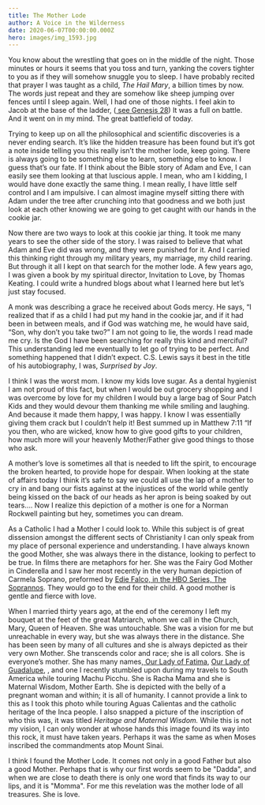 ```yaml
---
title: The Mother Lode
author: A Voice in the Wilderness
date: 2020-06-07T00:00:00.000Z
hero: images/img_1593.jpg
---
```

You know about the wrestling that goes on in the middle of the night. Those minutes or hours it seems that you toss and turn, yanking the covers tighter to you as if they will somehow snuggle you to sleep. I have probably recited that prayer I was taught as a child, *The Hail Mary*, a billion times by now. The words just repeat and they are somehow like sheep jumping over fences until I sleep again. Well, I had one of those nights. I feel akin to Jacob at the base of the ladder, ([ see Genesis 28](https://www.biblegateway.com/passage/?search=Genesis%2028&version=MSG)) It was a full on battle. And it went on in my mind. The great battlefield of today. 

Trying to keep up on all the philosophical and scientific discoveries is a never ending search. It’s like the hidden treasure has been found but it’s got a note inside telling you this really isn’t the mother lode, keep going. There is always going to be something else to learn, something else to know. I guess that’s our fate. If I think about the Bible story of Adam and Eve, I can easily see them looking at that luscious apple. I mean, who am I kidding, I would have done exactly the same thing. I mean really, I have little self control and I am impulsive. I can almost imagine myself sitting there with Adam under the tree after crunching into that goodness and we both just look at each other knowing we are going to get caught with our hands in the cookie jar.

Now there are two ways to look at this cookie jar thing. It took me many years to see the other side of the story. I was raised to believe that what Adam and Eve did was wrong, and they were punished for it. And I carried this thinking right through my military years, my marriage, my child rearing.  But through it all I kept on that search for the mother lode. A few years ago, I was given a book by my spiritual director, Invitation to Love, by Thomas Keating. I could write a hundred blogs about what I learned here but let’s just stay focused.

A monk was describing a grace he received about Gods mercy. He says, “I realized that if as a child I had put my hand in the cookie jar, and if it had been in between meals, and if God was watching me, he would have said, “Son, why don’t you take two?” I am not going to lie, the words I read made me cry. Is the God I have been searching for really this kind and merciful? This understanding led me eventually to let go of trying to be perfect. And something happened that I didn’t expect. C.S. Lewis says it best in the title of his autobiography, I was, *Surprised by Joy*.

I think I was the worst mom. I know my kids love sugar. As a dental hygienist I am not proud of this fact, but when I would be out grocery shopping and I was overcome by love for my children I would buy a large bag of Sour Patch Kids and they would devour them thanking me while smiling and laughing. And because it made them happy, I was happy. I know I was essentially giving them crack but I couldn’t help it! Best summed up in Matthew 7:11 “If you then, who are wicked, know how to give good gifts to your children, how much more will your heavenly Mother/Father give good things to those who ask.

A mother’s love is sometimes all that is needed to lift the spirit, to encourage the broken hearted, to provide hope for despair. When looking at the state of affairs today I think it’s safe to say we could all use the lap of a mother to cry in and bang our fists against at the injustices of the world while gently being kissed on the back of our heads as her apron is being soaked by out tears…. Now I realize this depiction of a mother is one for a Norman Rockwell painting but hey, sometimes you can dream. 

As a Catholic I had a Mother I could look to. While this subject is of great dissension amongst the different sects of Christianity I can only speak from my place of personal experience and understanding. I have always known the good Mother, she was always there in the distance, looking to perfect to be true. In films there are metaphors for her. She was the Fairy God Mother in Cinderella and I saw her most recently in the very human depiction of Carmela Soprano, preformed by [Edie Falco, in the HBO Series, The Soprannos](https://www.hbo.com/the-sopranos). They would go to the end for their child. A good mother is gentle and fierce with love. 

When I married thirty years ago, at the end of the ceremony I left my bouquet at the feet of the great Matriarch, whom we call in the Church, Mary, Queen of Heaven. She was untouchable. She was a vision for me but unreachable in every way, but she was always there in the distance. She has been seen by many of all cultures and she is always depicted as their very own Mother. She transcends color and race; she is all colors. She is everyone’s mother. She has many names,[ Our Lady of Fatima](https://en.wikipedia.org/wiki/Our_Lady_of_F%C3%A1tima), [Our Lady of Guadalupe](https://en.wikipedia.org/wiki/Our_Lady_of_Guadalupe), , and one I recently stumbled upon during my travels to South America while touring Machu Picchu. She is Racha Mama and she is Maternal Wisdom, Mother Earth. She is depicted with the belly of a pregnant woman and within; it is all of humanity. I cannot provide a link to this as I took this photo while touring Aguas Calientas and the catholic heritage of the Inca people. I also snapped a picture of the inscription of who this was, it was titled *Heritage and Maternal Wisdom.* While this is not my vision, I can only wonder at whose hands this image found its way into this rock, it must have taken years. Perhaps it was the same as when Moses inscribed the commandments atop Mount Sinai.

I think I found the Mother Lode. It comes not only in a good Father but also a good Mother. Perhaps that is why our first words seem to be "Dadda", and when we are close to death there is only one word that finds its way to our lips, and it is "Momma". For me this revelation was the mother lode of all treasures. She is love.